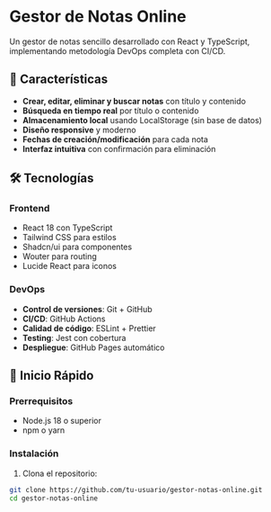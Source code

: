 # Gestor de Notas Online

Un gestor de notas sencillo desarrollado con React y TypeScript, implementando metodología DevOps completa con CI/CD.

## 🚀 Características

- **Crear, editar, eliminar y buscar notas** con título y contenido
- **Búsqueda en tiempo real** por título o contenido
- **Almacenamiento local** usando LocalStorage (sin base de datos)
- **Diseño responsive** y moderno
- **Fechas de creación/modificación** para cada nota
- **Interfaz intuitiva** con confirmación para eliminación

## 🛠️ Tecnologías

### Frontend
- React 18 con TypeScript
- Tailwind CSS para estilos
- Shadcn/ui para componentes
- Wouter para routing
- Lucide React para iconos

### DevOps
- **Control de versiones**: Git + GitHub
- **CI/CD**: GitHub Actions
- **Calidad de código**: ESLint + Prettier
- **Testing**: Jest con cobertura
- **Despliegue**: GitHub Pages automático

## 🚀 Inicio Rápido

### Prerrequisitos
- Node.js 18 o superior
- npm o yarn

### Instalación

1. Clona el repositorio:
```bash
git clone https://github.com/tu-usuario/gestor-notas-online.git
cd gestor-notas-online
